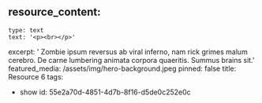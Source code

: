 resource_content:
  - 
    type: text
    text: '<p><br></p>'
excerpt: '    Zombie ipsum reversus ab viral inferno, nam rick grimes malum cerebro. De carne lumbering animata corpora quaeritis. Summus brains sit​​.'
featured_media: /assets/img/hero-background.jpeg
pinned: false
title: Resource 6
tags:
  - show
id: 55e2a70d-4851-4d7b-8f16-d5de0c252e0c
